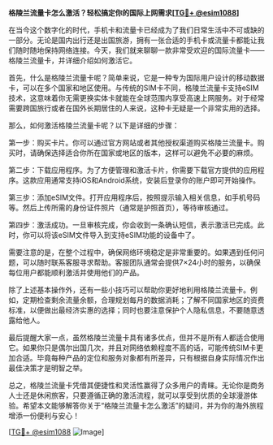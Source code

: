 **格陵兰流量卡怎么激活？轻松搞定你的国际上网需求[[TG💪+ @esim1088](https://t.me/s/esim1088)]**

在当今这个数字化的时代，手机卡和流量卡已经成为了我们日常生活中不可或缺的一部分。无论是国内出行还是出国旅游，拥有一张合适的手机卡或流量卡都能让我们随时随地保持网络连接。今天，我们就来聊聊一款非常受欢迎的国际流量卡——格陵兰流量卡，并详细介绍如何激活它。

首先，什么是格陵兰流量卡呢？简单来说，它是一种专为国际用户设计的移动数据卡，可以在多个国家和地区使用。与传统的SIM卡不同，格陵兰流量卡支持eSIM技术，这意味着你无需更换实体卡就能在全球范围内享受高速上网服务。对于经常需要跨国旅行或者在国外长期居住的人来说，这种卡无疑是一个非常实用的选择。

那么，如何激活格陵兰流量卡呢？以下是详细的步骤：

第一步：购买卡片。你可以通过官方网站或者其他授权渠道购买格陵兰流量卡。购买时，请确保选择适合你所在国家或地区的版本，这样可以避免不必要的麻烦。

第二步：下载应用程序。为了方便管理和激活卡片，你需要下载官方提供的应用程序。这款应用通常支持iOS和Android系统，安装后登录你的账户即可开始操作。

第三步：添加eSIM文件。打开应用程序后，按照提示输入相关信息，如手机号码等。然后上传所需的身份证件照片（通常是护照首页），等待审核通过。

第四步：激活成功。一旦审核完成，你会收到一条确认短信，表示激活已完成。此时，你可以将该eSIM文件导入到支持eSIM功能的设备中了。

需要注意的是，在整个过程中，确保网络环境稳定是非常重要的。如果遇到任何问题，可以随时联系客服寻求帮助。客服团队通常会提供7×24小时的服务，以确保每位用户都能顺利激活并使用他们的产品。

除了上述基本操作外，还有一些小技巧可以帮助你更好地利用格陵兰流量卡。例如，定期检查剩余流量余额，合理规划每月的数据消耗；了解不同国家地区的资费标准，以便做出最经济实惠的选择；同时也要注意保护个人隐私信息，不要随意透露给他人。

最后提醒大家一点，虽然格陵兰流量卡具有诸多优点，但并不是所有人都适合使用它。如果你只是偶尔出国几次，并且对网络依赖程度不高的话，可能传统SIM卡更加合适。毕竟每种产品的定位和服务对象都有所差异，只有根据自身实际情况作出最佳决策才是明智之举。

总之，格陵兰流量卡凭借其便捷性和灵活性赢得了众多用户的青睐。无论你是商务人士还是休闲旅客，只要遵循正确的激活流程，就可以享受到优质的全球漫游体验。希望本文能够解答你关于“格陵兰流量卡怎么激活”的疑问，并为你的海外旅程增添一份便利与安心！

[[TG💪+ @esim1088](https://t.me/s/esim1088) ![Image](https://i.postimg.cc/4NQfJmqS/Snipaste-2025-05-13-00-14-12.png)]